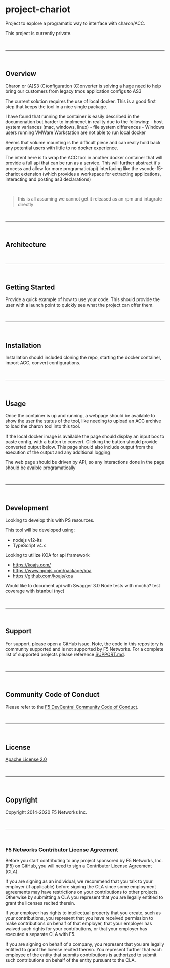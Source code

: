 # project-chariot

Project to explore a programatic way to interface with charon/ACC.

This project is currently private.

&nbsp;

---

&nbsp;

## Overview

Charon or (A)S3 (C)onfiguration (C)onverter is solving a huge need to help bring our customers from legacy tmos application configs to AS3

The current solution requires the use of local docker.  This is a good first step that keeps the tool in a nice single package.

I have found that running the container is easily described in the documenation but harder to implmenet in reality due to the following:
    - host system variances (mac, windows, linux)
        - file system differences
    - Windows users running VMWare Workstation are not able to run local docker

Seems that volume mounting is the difficult piece and can really hold back any potential users with little to no docker experience.

The intent here is to wrap the ACC tool in another docker container that will provide a full api that can be run as a service.  This will further abstract it's process and allow for more programatic(api) interfacing like the vscode-f5-chariot extension (which provides a workspace for extracting applications, interacting and posting as3 declarations)

&nbsp;

> this is all assuming we cannot get it released as an rpm and intagrate directly

&nbsp;

---

&nbsp;

## Architecture

&nbsp;

---

&nbsp;

## Getting Started

Provide a quick example of how to use your code.  This should provide the user with a launch point to quickly see what the project can offer them. 

&nbsp;

---

&nbsp;

## Installation

Installation should included cloning the repo, starting the docker container, import ACC, convert configurations.

&nbsp;

---

&nbsp;

## Usage

Once the container is up and running, a webpage should be available to show the user the status of the tool, like needing to upload an ACC archive to load the charon tool into this tool.

If the local docker image is available the page should display an input box to paste config, with a button to convert. Clicking the button should provide converted output below.  This page should also include output from the execution of the output and any additional logging

The web page should be driven by API, so any interactions done in the page should be avaible programatically

&nbsp;

---

&nbsp;

## Development

Looking to develop this with PS resources.

This tool will be developed using:
- nodejs v12-lts
- TypeScript v4.x

Looking to utilize KOA for api framework
- https://koajs.com/
- https://www.npmjs.com/package/koa
- https://github.com/koajs/koa

Would like to document api with Swagger 3.0
Node tests with mocha?
test coverage with istanbul (nyc)

&nbsp;

---

&nbsp;

## Support

For support, please open a GitHub issue.  Note, the code in this repository is community supported and is not supported by F5 Networks.  For a complete list of supported projects please reference [SUPPORT.md](SUPPORT.md).

&nbsp;

---

&nbsp;

## Community Code of Conduct
Please refer to the [F5 DevCentral Community Code of Conduct](code_of_conduct.md).

&nbsp;

---

&nbsp;

## License
[Apache License 2.0](LICENSE)

&nbsp;

---
&nbsp;

## Copyright
Copyright 2014-2020 F5 Networks Inc.

&nbsp;

---

&nbsp;

### F5 Networks Contributor License Agreement

Before you start contributing to any project sponsored by F5 Networks, Inc. (F5) on GitHub, you will need to sign a Contributor License Agreement (CLA).

If you are signing as an individual, we recommend that you talk to your employer (if applicable) before signing the CLA since some employment agreements may have restrictions on your contributions to other projects.
Otherwise by submitting a CLA you represent that you are legally entitled to grant the licenses recited therein.

If your employer has rights to intellectual property that you create, such as your contributions, you represent that you have received permission to make contributions on behalf of that employer, that your employer has waived such rights for your contributions, or that your employer has executed a separate CLA with F5.

If you are signing on behalf of a company, you represent that you are legally entitled to grant the license recited therein.
You represent further that each employee of the entity that submits contributions is authorized to submit such contributions on behalf of the entity pursuant to the CLA.